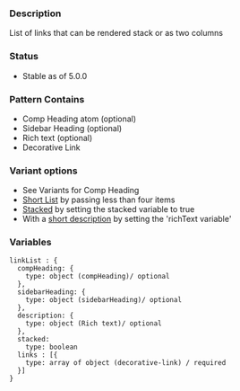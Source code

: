 ### Description
List of links that can be rendered stack or as two columns

### Status
* Stable as of 5.0.0

### Pattern Contains
* Comp Heading atom (optional)
* Sidebar Heading (optional)
* Rich text (optional)
* Decorative Link

### Variant options
* See Variants for Comp Heading
* [Short List](./?p=organisms-link-list-with-short-list) by passing less than four items
* [Stacked](./?p=organisms-link-list-as-stacked) by setting the stacked variable to true
* With a [short description](./?p=organisms-link-list-with-description) by setting the 'richText variable'


### Variables
~~~
linkList : {
  compHeading: {
    type: object (compHeading)/ optional
  },
  sidebarHeading: { 
    type: object (sidebarHeading)/ optional
  },
  description: {
    type: object (Rich text)/ optional
  },
  stacked: 
    type: boolean
  links : [{
    type: array of object (decorative-link) / required
  }]
}
~~~
